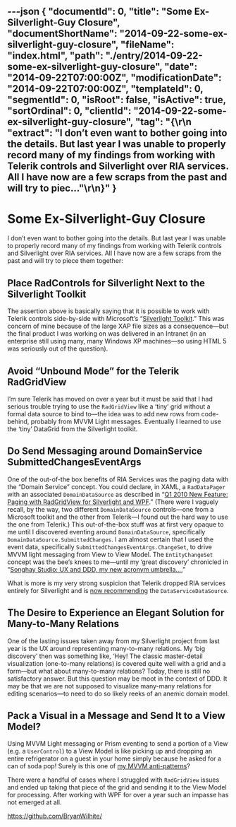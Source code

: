 ---json
{
  "documentId": 0,
  "title": "Some Ex-Silverlight-Guy Closure",
  "documentShortName": "2014-09-22-some-ex-silverlight-guy-closure",
  "fileName": "index.html",
  "path": "./entry/2014-09-22-some-ex-silverlight-guy-closure",
  "date": "2014-09-22T07:00:00Z",
  "modificationDate": "2014-09-22T07:00:00Z",
  "templateId": 0,
  "segmentId": 0,
  "isRoot": false,
  "isActive": true,
  "sortOrdinal": 0,
  "clientId": "2014-09-22-some-ex-silverlight-guy-closure",
  "tag": "{\r\n  \"extract\": \"I don’t even want to bother going into the details. But last year I was unable to properly record many of my findings from working with Telerik controls and Silverlight over RIA services. All I have now are a few scraps from the past and will try to piec...\"\r\n}"
}
---

# Some Ex-Silverlight-Guy Closure

I don’t even want to bother going into the details. But last year I was unable to properly record many of my findings from working with Telerik controls and Silverlight over RIA services. All I have now are a few scraps from the past and will try to piece them together:

## Place RadControls for Silverlight Next to the Silverlight Toolkit

The assertion above is basically saying that it is possible to work with Telerik controls side-by-side with Microsoft’s “[Silverlight Toolkit](http://silverlight.codeplex.com/).” This was concern of mine because of the large XAP file sizes as a consequence—but the final product I was working on was delivered in an Intranet (in an enterprise still using many, many Windows XP machines—so using HTML 5 was seriously out of the question).

## Avoid “Unbound Mode” for the Telerik RadGridView

I’m sure Telerik has moved on over a year but it must be said that I had serious trouble trying to use the `RadGridView` like a ‘tiny’ grid without a formal data source to bind to—the idea was to add new rows from code-behind, probably from MVVM Light messages. Eventually I learned to use the ‘tiny’ DataGrid from the Silverlight toolkit.

## Do Send Messaging around DomainService SubmittedChangesEventArgs

One of the out-of-the box benefits of RIA Services was the paging data with the “Domain Service” concept. You could declare, in XAML, a `RadDataPager` with an associated `DomainDataSource` as described in “[Q1 2010 New Feature: Paging with RadGridView for Silverlight and WPF](http://blogs.telerik.com/xamlteam/posts/10-03-10/q1-2010-new-feature-paging-with-radgridview-for-silverlight-and-wpf.aspx).” (There were I vaguely recall, by the way, two different `DomainDataSource` controls—one from a Microsoft toolkit and the other from Telerik—I found out the hard way to use the one from Telerik.) This out-of-the-box stuff was at first very opaque to me until I discovered eventing around `DomainDataSource`, specifically `DomainDataSource.SubmittedChanges`. I am almost certain that I used the event data, specifically `SubmittedChangesEventArgs.ChangeSet`, to drive MVVM light messaging from View to View Model. The `EntityChangeSet` concept was the bee’s knees to me—until my ‘great discovery’ chronicled in “[Songhay Studio: UX and DDD, my new acronym umbrella….](http://songhayblog.azurewebsites.net/Entry/Show/songhay-studio-ux-and-ddd-my-new-acronym-umbrella)”

What is more is my very strong suspicion that Telerik dropped RIA services entirely for Silverlight and is [now recommending](http://demos.telerik.com/silverlight/) the `DataServiceDataSource`.

## The Desire to Experience an Elegant Solution for Many-to-Many Relations

One of the lasting issues taken away from my Silverlight project from last year is the UX around representing many-to-many relations. My ‘big discovery’ then was something like, ‘Hey! The classic master-detail visualization (one-to-many relations) is covered quite well with a grid and a form—but what about many-to-many relations? Today, there is still no satisfactory answer. But this question may be moot in the context of DDD. It may be that we are not supposed to visualize many-many relations for editing scenarios—to need to do so likely reeks of an anemic domain model.

## Pack a Visual in a Message and Send It to a View Model?

Using MVVM Light messaging or Prism eventing to send a portion of a View (e.g. a `UserControl`) to a View Model is like picking up and dropping an entire refrigerator on a guest in your home simply because he asked for a can of soda pop! Surely is this one of [my MVVM anti-patterns](http://songhayblog.azurewebsites.net/Entry/Show/the-fat-getter-and-other-mvvm-anti-patterns)?

There were a handful of cases where I struggled with `RadGridView` issues and ended up taking that piece of the grid and sending it to the View Model for processing. After working with WPF for over a year such an impasse has not emerged at all.

<https://github.com/BryanWilhite/>
